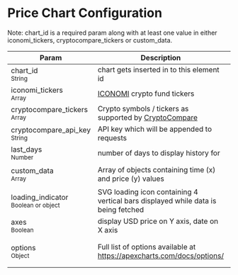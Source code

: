# Price Chart Configuration

Note: chart_id is a required param along with at least one value in either iconomi_tickers, cryptocompare_tickers or custom_data.

| Param  | Description | Example |
| --- | --- | --- |
| chart_id <br><small>String</small> | chart gets inserted in to this element id | `"mychart"`
| iconomi_tickers <br><small>Array</small> | [ICONOMI](https://www.iconomi.com/crypto-funds?ref=WJVwG) crypto fund tickers | `["BLX", "CAR", "MOON"]`
| cryptocompare_tickers <br><small>Array</small> | Crypto symbols /  tickers as supported by [CryptoCompare](https://www.cryptocompare.com/) | `["BTC", "ETH", "BNB"]`
| cryptocompare_api_key <br><small>String</small> | API key which will be appended to requests | `"hffrjkjwrggrwrwjg"`
| last_days <br><small>Number</small> | number of days to display history for | `30`
| custom_data <br><small>Array</small> | Array of objects containing time (x) and price (y) values | `[{ x: 1554840000, y: 0.14 }, { x: 1555012800, y: 0.13 }]`
| loading_indicator<br><small>Boolean or object</small> | SVG loading icon containing 4 vertical bars displayed while data is being fetched  | `true` <br><small>or<small><br> `{colors: ["red","green","#000000","#123456"]}`
| axes<br><small>Boolean</small> | display USD price on Y axis, date on X axis | `true`
| options <br><small>Object</small> | Full list of options available at https://apexcharts.com/docs/options/ | ```{colors: ["#88AA24","#EF1273"], tooltip: {enabled: false}}```

